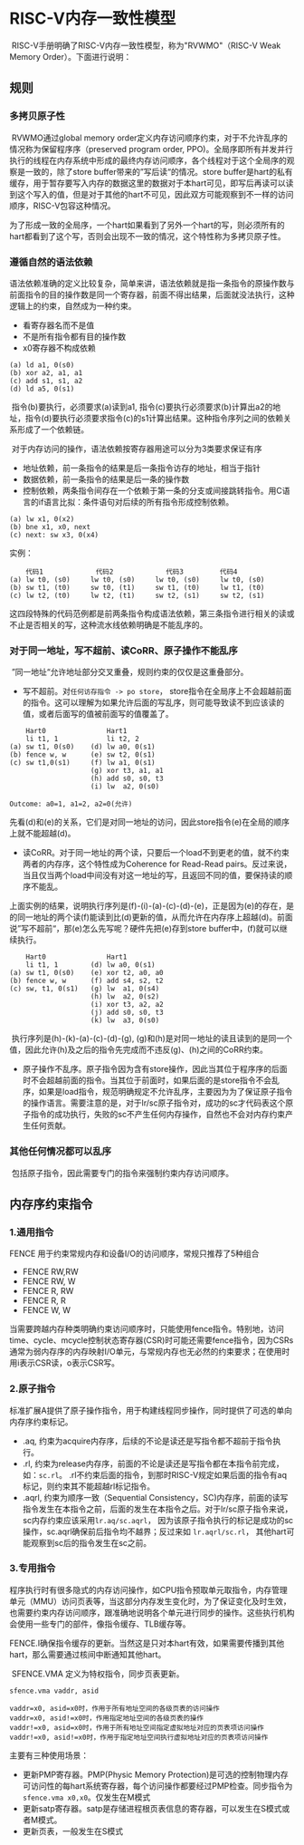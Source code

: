 # RISC-V内存一致性模型

​	RISC-V手册明确了RISC-V内存一致性模型，称为"RVWMO"（RISC-V Weak Memory Order）。下面进行说明：

## 规则

### 多拷贝原子性

​	RVWMO通过global memory order定义内存访问顺序约束，对于不允许乱序的情况称为保留程序序（preserved program order, PPO)。全局序即所有并发并行执行的线程在内存系统中形成的最终内存访问顺序，各个线程对于这个全局序的观察是一致的，除了store buffer带来的”写后读“的情况。store buffer是hart的私有缓存，用于暂存要写入内存的数据这里的数据对于本hart可见，即写后再读可以读到这个写入的值，但是对于其他的hart不可见，因此双方可能观察到不一样的访问顺序，RISC-V包容这种情况。

​	为了形成一致的全局序，一个hart如果看到了另外一个hart的写，则必须所有的hart都看到了这个写，否则会出现不一致的情况，这个特性称为多拷贝原子性。

### 遵循自然的语法依赖

​	语法依赖准确的定义比较复杂，简单来讲，语法依赖就是指一条指令的原操作数与前面指令的目的操作数是同一个寄存器，前面不得出结果，后面就没法执行，这种逻辑上的约束，自然成为一种约束。

* 看寄存器名而不是值
* 不是所有指令都有目的操作数
* x0寄存器不构成依赖

```assembly
(a) ld a1, 0(s0)
(b) xor a2, a1, a1
(c) add s1, s1, a2
(d) ld a5, 0(s1)
```

​	指令(b)要执行，必须要求(a)读到a1, 指令(c)要执行必须要求(b)计算出a2的地址，指令(d)要执行必须要求指令(c)的s1计算出结果。这种指令序列之间的依赖关系形成了一个依赖链。

​	对于内存访问的操作，语法依赖按寄存器用途可以分为3类要求保证有序

* 地址依赖，前一条指令的结果是后一条指令访存的地址，相当于指针
* 数据依赖，前一条指令的结果是后一条的操作数
* 控制依赖，两条指令间存在一个依赖于第一条的分支或间接跳转指令。用C语言的if语言比拟：条件语句对后续的所有指令形成控制依赖。

```assembly
(a) lw x1, 0(x2)
(b) bne x1, x0, next
(c) next: sw x3, 0(x4)
```

实例：

```assembly
	代码1 		 	代码2				代码3			代码4
(a) lw t0, (s0)	    lw t0, (s0)		lw t0, (s0)		lw t0, (s0)
(b) sw t1, (t0)		sw t0, (t1)		sw t1, (t0)		lw t1, (t0)
(c) lw t2, (t0)		lw t2, (t1)		sw t2, (s1)		sw t2, (s1)
```

​	这四段特殊的代码范例都是前两条指令构成语法依赖，第三条指令进行相关的读或不止是否相关的写，这种流水线依赖明确是不能乱序的。

### 对于同一地址，写不超前、读CoRR、原子操作不能乱序

​	”同一地址“允许地址部分交叉重叠，规则约束的仅仅是这重叠部分。

* 写不超前。对`任何访存指令 -> po store`， store指令在全局序上不会超越前面的指令。这可以理解为如果允许后面的写乱序，则可能导致读不到应该读的值，或者后面写的值被前面写的值覆盖了。

```assembly
	Hart0				Hart1
	li t1, 1		 	li t2, 2
(a) sw t1, 0(s0) 	(d) lw a0, 0(s1)
(b)	fence w, w		(e) sw t2, 0(s1)
(c)	sw t1,0(s1)		(f) lw a1, 0(s1)
					(g)	xor t3, a1, a1
					(h) add s0, s0, t3
					(i)	lw	a2, 0(s0)
					
Outcome: a0=1, a1=2, a2=0(允许)
```

​	先看(d)和(e)的关系，它们是对同一地址的访问，因此store指令(e)在全局的顺序上就不能超越(d)。

* 读CoRR。对于同一地址的两个读，只要后一个load不到更老的值，就不约束两者的内存序，这个特性成为Coherence for Read-Read pairs。反过来说，当且仅当两个load中间没有对这一地址的写，且返回不同的值，要保持读的顺序不能乱。

上面实例的结果，说明执行序列是(f)-(i)-(a)-(c)-(d)-(e)，正是因为(e)的存在，是的同一地址的两个读(f)能读到比(d)更新的值，从而允许在内存序上超越(d)。前面说”写不超前“，那(e)怎么先写呢？硬件先把(e)存到store buffer中，(f)就可以继续执行。

```assembly
	Hart0				Hart1
	li t1, 1		(d) lw a0, 0(s1)
(a)	sw t1, 0(s0)	(e) xor t2, a0, a0
(b) fence w, w		(f) add s4, s2, t2
(c) sw, t1, 0(s1)	(g) lw	a1, 0(s4)
					(h) lw 	a2, 0(s2)
					(i)	xor t3, a2, a2
					(j) add s0, s0, t3
					(k) lw	a3, 0(s0)
```

​	执行序列是(h)-(k)-(a)-(c)-(d)-(g), (g)和(h)是对同一地址的读且读到的是同一个值，因此允许(h)及之后的指令先完成而不违反(g)、(h)之间的CoRR约束。

* 原子操作不乱序。原子指令因为含有store操作，因此当其位于程序序的后面时不会超越前面的指令。当其位于前面时，如果后面的是store指令不会乱序，如果是load指令，规范明确规定不允许乱序，主要因为为了保证原子指令的操作语言。需要注意的是，对于lr/sc原子指令对，成功的sc才代码表这个原子指令的成功执行，失败的sc不产生任何内存操作，自然也不会对内存约束产生任何贡献。

### 其他任何情况都可以乱序

​	包括原子指令，因此需要专门的指令来强制约束内存访问顺序。

## 内存序约束指令

### 1.通用指令

FENCE 用于约束常规内存和设备I/O的访问顺序，常规只推荐了5种组合

* FENCE RW,RW
* FENCE RW, W
* FENCE R, RW
* FENCE R, R
* FENCE W, W

当需要跨越内存种类明确约束访问顺序时，只能使用fence指令。特别地，访问time、cycle、mcycle控制状态寄存器(CSR)时可能还需要fence指令，因为CSRs通常为弱内存序的内存映射I/O单元，与常规内存也无必然的约束要求；在使用时用i表示CSR读，o表示CSR写。

### 2.原子指令

标准扩展A提供了原子操作指令，用于构建线程同步操作，同时提供了可选的单向内存序约束标记。

* .aq, 约束为acquire内存序，后续的不论是读还是写指令都不超前于指令执行。
* .rl, 约束为release内存序，前面的不论是读还是写指令都在本指令前完成，如：`sc.rl`。 .rl不约束后面的指令，到那时RISC-V规定如果后面的指令有aq标记，则约束其不能超越rl标记指令。
* .aqrl, 约束为顺序一致（Sequential Consistency，SC)内存序，前面的读写指令发生在本指令之前，后面的发生在本指令之后。对于lr/sc原子指令来说，sc内存约束应该采用`lr.aq/sc.aqrl`， 因为该原子指令执行的标记是成功的sc操作，sc.aqrl确保前后指令均不越界；反过来如 `lr.aqrl/sc.rl`， 其他hart可能观察到sc后的指令发生在sc之前。

### 3.专用指令

​	程序执行时有很多隐式的内存访问操作，如CPU指令预取单元取指令，内存管理单元（MMU）访问页表等，当这部分内存发生变化时，为了保证变化及时生效，也需要约束内存访问顺序，跟准确地说明各个单元进行同步的操作。这些执行机构会使用一些专门的部件，像指令缓存、TLB缓存等。

​	FENCE.I确保指令缓存的更新。当然这是只对本hart有效，如果需要传播到其他hart，那么需要通过核间中断通知其他hart。

​	SFENCE.VMA 定义为特权指令，同步页表更新。

```assembly
sfence.vma vaddr, asid

vaddr=x0, asid=x0时，作用于所有地址空间的各级页表的访问操作
vaddr=x0, asid!=x0时，作用指定地址空间的各级页表的操作
vaddr!=x0, asid=x0时，作用于所有地址空间指定虚拟地址对应的页表项访问操作
vaddr!=x0, asid!=x0时，作用于指定地址空间执行虚拟地址对应的页表项访问操作
```

主要有三种使用场景：

* 更新PMP寄存器。PMP(Physic Memory Protection)是可选的控制物理内存可访问性的每hart系统寄存器，每个访问操作都要经过PMP检查。同步指令为 `sfence.vma x0,x0`。仅发生在M模式
* 更新satp寄存器。satp是存储进程根页表信息的寄存器，可以发生在S模式或者M模式。
* 更新页表，一般发生在S模式



